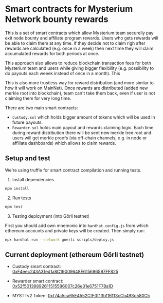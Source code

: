 # Smart contracts for Mysterium Network bounty rewards

This is a set of smart contracts which allow Mysterium team securelly pay exit node bounty and affiliate program rewards. Users who gets rewards will be able to claim them at any time. If they decide not to claim righ after rewards are calculated (e.g. once in a week) then next time they will claim accumulated rewards for both periods at once.

This approach also allows to reduce blockchain transaction fees for both Mysterium team and users while giving bigger flexibility (e.g. possibility to do payouts each weeek instead of once in a month). This

This is also more trustless way for reward distribution (and more similar to how it will work on MainNet). Once rewards are distributed (added new merkle root into blockchain), team can't take them back, even if user is not claiming them for very long time.

There are two main smart contracts:
- `Custody.sol` which holds bigger amount of tokens which will be used in future payouts.
- `Rewarder.sol` holds main payout and rewards claiming logic. Each time during reward distribution there will be sent new merkle tree root and users will get merkle proofs (via off-chain channels, e.g. in node or affiliate dashboards) which allows to claim rewards.


## Setup and test

We're using truffle for smart contract compilation and running tests.

1. Install dependencies

```bash
npm install
```

2. Run tests

```bash
npm test
```

3. Testing deployment (into Görli testnet)

First you should add own mnemonic into `hardhat.config.js` from which ethereum accounts and private keys will be created. Then simply run:

```bash
npx hardhat run --network goerli scripts/deploy.js
```

## Current deployment (ethereum Görli testnet)

- Custody smart contract:
[0xF4eec243A31ed1a8C19009648E615686597FF825](https://goerli.etherscan.io/address/0xF4eec243A31ed1a8C19009648E615686597FF825)

- Rewarder smart contract:
[0x52f50139892611515586007c26e31e6751F78a1D](https://goerli.etherscan.io/address/0x52f50139892611515586007c26e31e6751F78a1D)

- MYSTTv2 Token: [0xf74a5ca65E4552CfF0f13b116113cCb493c580C5](https://goerli.etherscan.io/address/0xf74a5ca65E4552CfF0f13b116113cCb493c580C5)
